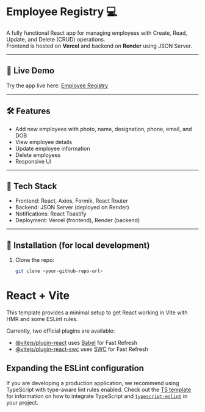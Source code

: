 # Employee Registry 💻

A fully functional React app for managing employees with Create, Read, Update, and Delete (CRUD) operations.  
Frontend is hosted on **Vercel** and backend on **Render** using JSON Server.

---

## 🚀 Live Demo
Try the app live here: [Employee Registry](https://employee-registry-using-react-4n2e1kmvx-nithisha.vercel.app)

---

## 🛠 Features
- Add new employees with photo, name, designation, phone, email, and DOB
- View employee details
- Update employee information
- Delete employees
- Responsive UI

---

## 🧰 Tech Stack
- Frontend: React, Axios, Formik, React Router
- Backend: JSON Server (deployed on Render)
- Notifications: React Toastify
- Deployment: Vercel (frontend), Render (backend)

---

## 📂 Installation (for local development)
1. Clone the repo:
   ```bash
   git clone <your-github-repo-url>

# React + Vite

This template provides a minimal setup to get React working in Vite with HMR and some ESLint rules.

Currently, two official plugins are available:

- [@vitejs/plugin-react](https://github.com/vitejs/vite-plugin-react/blob/main/packages/plugin-react) uses [Babel](https://babeljs.io/) for Fast Refresh
- [@vitejs/plugin-react-swc](https://github.com/vitejs/vite-plugin-react/blob/main/packages/plugin-react-swc) uses [SWC](https://swc.rs/) for Fast Refresh

## Expanding the ESLint configuration

If you are developing a production application, we recommend using TypeScript with type-aware lint rules enabled. Check out the [TS template](https://github.com/vitejs/vite/tree/main/packages/create-vite/template-react-ts) for information on how to integrate TypeScript and [`typescript-eslint`](https://typescript-eslint.io) in your project.
